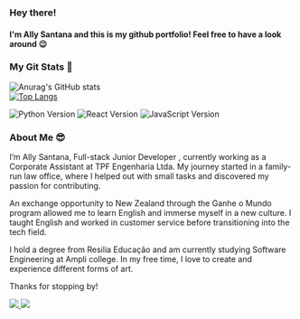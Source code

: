 <h3>Hey there!</h3>
<h4> I'm Ally Santana and this is my github portfolio! Feel free to have a look around 😉</h4>

<h3> My Git Stats 🌟 </h3>

![Anurag's GitHub stats](https://github-readme-stats.vercel.app/api?username=ally-sr&show_icons=true&theme=radical) <br>
[![Top Langs](https://github-readme-stats.vercel.app/api/top-langs/?username=ally-sr&hide_progress=true)](https://github.com/ally-sr/github-readme-stats) <br>


![Python Version](https://img.shields.io/badge/python-3.11-pink)
 ![React Version](https://badgen.net/badge/react/17.0.2/blue) ![JavaScript Version](https://img.shields.io/badge/javascript-ES6-yellow)



<h3>About Me 😎</h3>

<p>
I’m Ally Santana, Full-stack Junior Developer , currently working as a Corporate Assistant at TPF Engenharia Ltda. My journey started in a family-run law office, where I helped out with small tasks and discovered my passion for contributing.

An exchange opportunity to New Zealand through the Ganhe o Mundo program allowed me to learn English and immerse myself in a new culture. I taught English and worked in customer service before transitioning into the tech field.

I hold a degree from Resilia Educação and am currently studying Software Engineering at Ampli college. In my free time, I love to create and experience different forms of art.

Thanks for stopping by!

  <a href="https://mailto:contato.allysantana@gmail.com"><img src="https://img.shields.io/badge/Gmail-D14836?style=for-the-badge&logo=gmail&logoColor=white"/> </a>
  <a href="https://www.linkedin.com/in/allysantana/"><img src="https://img.shields.io/badge/LinkedIn-0077B5?style=for-the-badge&logo=linkedin&logoColor=white"/> </a>
</p>

